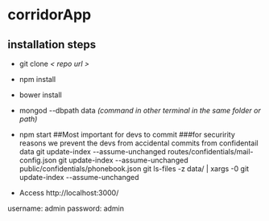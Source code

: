 # corridorApp

##  installation steps

- git clone *< repo url >*
- npm install
- bower install
- mongod --dbpath data *(command in other terminal in the same folder or path)*
- npm start
##Most important for devs to commit
###for securirity reasons we prevent the devs from accidental commits from confidentail data
git update-index --assume-unchanged routes/confidentials/mail-config.json 
git update-index --assume-unchanged public/confidentials/phonebook.json 
git ls-files -z data/ | xargs -0 git update-index --assume-unchanged



- Access http://localhost:3000/


username: admin
password: admin